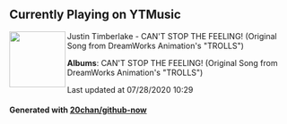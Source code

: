 ## Currently Playing on YTMusic

[<img align="left" width="100" src="https://lh3.googleusercontent.com/HfJNSWOG-vhnfCTzB17othxHyeVN5Bo5pwnIsWyb-863XiKiOA-UXY0urwSNjc6IYgWBoynU7udgrw2E">](https://music.youtube.com/channel/UC6VwktUsQQDCkHG1h6YftAQ)

Justin Timberlake - CAN'T STOP THE FEELING! (Original Song from DreamWorks Animation's "TROLLS")

**Albums**: CAN'T STOP THE FEELING! (Original Song from DreamWorks Animation's "TROLLS")

Last updated at 07/28/2020 10:29

#### Generated with [20chan/github-now](https://github.com/20chan/github-now)


<!--
**20chan/20chan** is a ✨ _special_ ✨ repository because its `README.md` (this file) appears on your GitHub profile.

Here are some ideas to get you started:

- 🔭 I’m currently working on ...
- 🌱 I’m currently learning ...
- 👯 I’m looking to collaborate on ...
- 🤔 I’m looking for help with ...
- 💬 Ask me about ...
- 📫 How to reach me: ...
- 😄 Pronouns: ...
- ⚡ Fun fact: ...
-->
